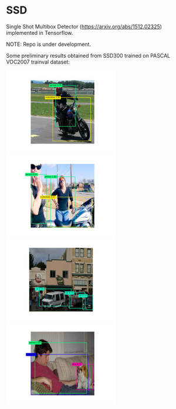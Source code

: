 # SSD
Single Shot Multibox Detector (https://arxiv.org/abs/1512.02325) implemented in Tensorflow.

NOTE: Repo is under development.

Some preliminary results obtained from SSD300 trained on PASCAL VOC2007 trainval dataset:

<img src="https://github.com/ex4sperans/SSD/blob/master/images/image1.jpg?raw=true" width="300"/> <img src="https://github.com/ex4sperans/SSD/blob/master/images/image2.jpg?raw=true" width="300"/> 
<img src="https://github.com/ex4sperans/SSD/blob/master/images/image3.jpg?raw=true" width="300"/> <img src="https://github.com/ex4sperans/SSD/blob/master/images/image4.jpg?raw=true" width="300"/>


